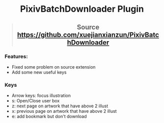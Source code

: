 # <center>PixivBatchDownloader Plugin</center>

> ## <center>Source https://github.com/xuejianxianzun/PixivBatchDownloader</center>

### Features:
- Fixed some problem on source extension
- Add some new useful keys

### Keys
- Arrow keys: focus illustration <br/>
- s: Open/Close user box <br/>
- z: next page on artwork that have above 2 illust <br/>
- x: previous page on artwork that have above 2 illust <br/>
- e: add bookmark but don't download <br/>
